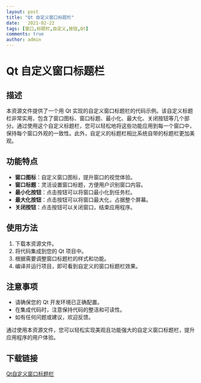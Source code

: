 ```yaml
---
layout: post
title: "Qt 自定义窗口标题栏"
date:   2021-02-22
tags: [窗口,标题栏,自定义,按钮,Qt]
comments: true
author: admin
---
```

# Qt 自定义窗口标题栏

## 描述

本资源文件提供了一个用 Qt 实现的自定义窗口标题栏的代码示例。该自定义标题栏非常实用，包含了窗口图标、窗口标题、最小化、最大化、关闭按钮等几个部分。通过使用这个自定义标题栏，您可以轻松地将这些功能应用到每一个窗口中，保持每个窗口外观的一致性。此外，自定义的标题栏相比系统自带的标题栏更加美观。

## 功能特点

- **窗口图标**：自定义窗口图标，提升窗口的视觉体验。
- **窗口标题**：灵活设置窗口标题，方便用户识别窗口内容。
- **最小化按钮**：点击按钮可以将窗口最小化到任务栏。
- **最大化按钮**：点击按钮可以将窗口最大化，占据整个屏幕。
- **关闭按钮**：点击按钮可以关闭窗口，结束应用程序。

## 使用方法

1. 下载本资源文件。
2. 将代码集成到您的 Qt 项目中。
3. 根据需要调整窗口标题栏的样式和功能。
4. 编译并运行项目，即可看到自定义的窗口标题栏效果。

## 注意事项

- 请确保您的 Qt 开发环境已正确配置。
- 在集成代码时，注意保持代码的整洁和可读性。
- 如有任何问题或建议，欢迎反馈。

通过使用本资源文件，您可以轻松实现美观且功能强大的自定义窗口标题栏，提升应用程序的用户体验。

## 下载链接

[Qt自定义窗口标题栏](https://pan.quark.cn/s/6249e43cb812)